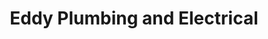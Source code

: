 ---
title: "Eddy Plumbing and Electrical"
url: /saint-john/eddy-plumbing-and-electrical/
shop: trade
---